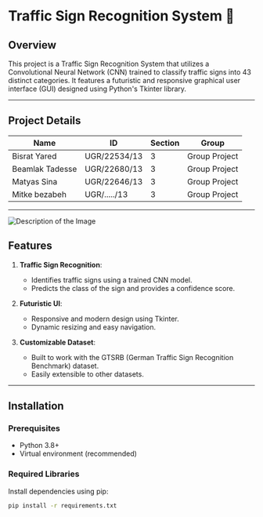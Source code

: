 # Traffic Sign Recognition System 🚦

## Overview
This project is a Traffic Sign Recognition System that utilizes a Convolutional Neural Network (CNN) trained to classify traffic signs into 43 distinct categories. It features a futuristic and responsive graphical user interface (GUI) designed using Python's Tkinter library.

---

## Project Details

| **Name**          | **ID**          | **Section** | **Group**         |
|--------------------|-----------------|-------------|-------------------|
| Bisrat Yared       | UGR/22534/13    | 3           | Group Project     |
| Beamlak Tadesse    | UGR/22680/13    | 3           | Group Project     |
| Matyas Sina        | UGR/22646/13    | 3           | Group Project     |
| Mitke bezabeh      | UGR/...../13    | 3           | Group Project     |

---
![Description of the Image](path/to/image.jpg)

## Features

1. **Traffic Sign Recognition**:
   - Identifies traffic signs using a trained CNN model.
   - Predicts the class of the sign and provides a confidence score.

2. **Futuristic UI**:
   - Responsive and modern design using Tkinter.
   - Dynamic resizing and easy navigation.

3. **Customizable Dataset**:
   - Built to work with the GTSRB (German Traffic Sign Recognition Benchmark) dataset.
   - Easily extensible to other datasets.

---

## Installation

### Prerequisites
- Python 3.8+
- Virtual environment (recommended)

### Required Libraries
Install dependencies using pip:
```bash
pip install -r requirements.txt
